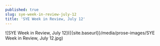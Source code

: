 ```yaml
---
published: true
slug: sye-week-in-review-july-12
title: 'SYE Week in Review, July 12'
---
```

![SYE Week in Review, July 12]({{site.baseurl}}/media/prose-images/SYE Week in Review, July 12.jpg)
